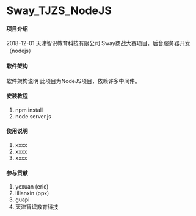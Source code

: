 # Sway_TJZS_NodeJS

#### 项目介绍
2018-12-01 天津智识教育科技有限公司 Sway商战大赛项目，后台服务器开发（nodejs）

#### 软件架构
软件架构说明
此项目为NodeJS项目，依赖许多中间件。


#### 安装教程

1. npm install
2. node server.js

#### 使用说明

1. xxxx
2. xxxx
3. xxxx

#### 参与贡献

1. yexuan (eric)
2. lilianxin (ppx)
3. guapi
4. 天津智识教育科技

